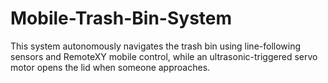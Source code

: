 # Mobile-Trash-Bin-System
This system autonomously navigates the trash bin using line-following sensors and RemoteXY mobile control, while an ultrasonic-triggered servo motor opens the lid when someone approaches. 
